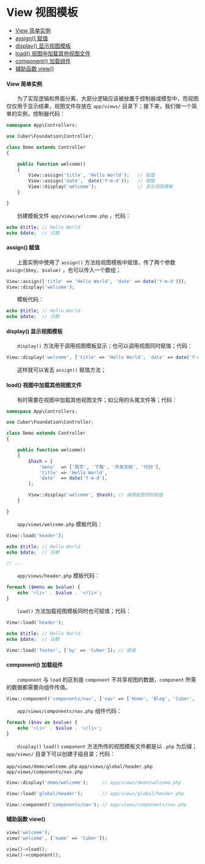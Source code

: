 # View 视图模板

- [View 简单实例](#view)
- [assign() 赋值](#assign)
- [display() 显示视图模板](#display)
- [load() 视图中加载其他视图文件](#load)
- [component() 加载组件](#component)
- [辅助函数 view()](#helper)

#### <a name="view">View 简单实例</a>

　　为了实现逻辑和界面分离，大部分逻辑应该被放置于控制器或模型中，而视图仅仅用于显示结果，视图文件存放在 `app/views/` 目录下；接下来，我们做一个简单的实例，控制器代码：

```php
namespace App\Controllers;

use Cuber\Foundation\Controller;

class Demo extends Controller
{

    public function welcome()
    {
        View::assign('title', 'Hello World');   // 赋值
        View::assign('date',  date('Y-m-d'));   // 赋值
        View::display('welcome');               // 显示视图模板
    }

}
```

　　创建模板文件 `app/views/welcome.php` ，代码：

```php
echo $title; // Hello World
echo $date;  // 日期
```


#### <a name="assign">assign() 赋值</a>

　　上面实例中使用了 `assign()` 方法给视图模板中赋值，传了两个参数 `assign($key, $value)` ，也可以传入一个数组；

```php
View::assign(['title' => 'Hello World', 'date' => date('Y-m-d')]);
View::display('welcome');
```

　　模板代码：

```php
echo $title; // Hello World
echo $date;  // 日期
```


#### <a name="display">display() 显示视图模板</a>

　　`display()` 方法用于调用视图模板显示；也可以调用视图同时赋值；代码：

```php
View::display('welcome', ['title' => 'Hello World', 'date' => date('Y-m-d')]); // 调用视图同时赋值
```

　　这样就可以省去 `assign()` 赋值方法；


#### <a name="load">load() 视图中加载其他视图文件</a>

　　有时需要在视图中加载其他视图文件；如公用的头尾文件等；代码：

```php
namespace App\Controllers;

use Cuber\Foundation\Controller;

class Demo extends Controller
{

    public function welcome()
    {
        $hash = [
            'menu'  => ['首页', '下载', '开发文档', '代码'],
            'title' => 'Hello World',
            'date'  => date('Y-m-d'),
        ];

        View::display('welcome', $hash); // 调用视图同时赋值
    }

}
```

　　`app/views/welcome.php` 模板代码：

```php
View::load('header');

echo $title; // Hello World
echo $date;  // 日期

// ...
```

　　`app/views/header.php` 模板代码：

```php
foreach ($menu as $value) {
    echo '<li>' . $value . '</li>';
}
```

　　`load()` 方法加载视图模板同时也可赋值；代码：

```php
View::load('header');

echo $title; // Hello World
echo $date;  // 日期

View::load('footer', ['by' => 'Cuber']); // 赋值
```

#### <a name="component">component() 加载组件</a>

　　`component` 与 `load` 的区别是 `component` 不共享视图的数据，`component` 所需的数据都需要向组件传值。

```php
View::component('components/nav', ['nav' => ['Home', 'Blog', 'Cuber', 'Login', 'Register']]);
```

　　`app/views/components/nav.php` 组件代码：

```php
foreach ($nav as $value) {
    echo '<li>' . $value . '</li>';
}
```

　　`display()` `load()` `component` 方法所传的视图模板文件都是以 `.php` 为后缀；`app/views/` 目录下可以创建子级目录；代码：

`app/views/demo/welcome.php`
`app/views/global/header.php`
`app/views/components/nav.php`

```php
View::display('demo/welcome');     // app/views/demo/welcome.php

View::load('global/header');       // app/views/global/header.php

View::component('components/nav'); // app/views/components/nav.php
```

#### <a name="helper">辅助函数 view()</a>

```php
view('welcome');
view('welcome', ['name' => 'Cuber']);

view()->load();
view()->component();
```

<br><br><br><br><br>
